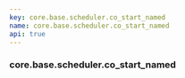 ```yaml
---
key: core.base.scheduler.co_start_named
name: core.base.scheduler.co_start_named
api: true
---
```


### core.base.scheduler.co_start_named
